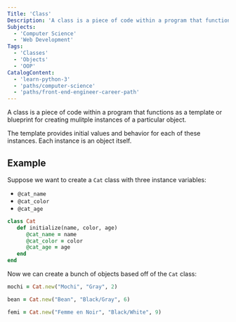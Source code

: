 ```yaml
---
Title: 'Class'
Description: 'A class is a piece of code within a program that functions as a template or blueprint for creating mulitple instances of a particular object. The template provides initial values and behavior for each of these instances. Each instance is an object itself. Suppose we want to create a Cat class with three instance variables: - @catname - @catcolor - @cat_age rb'
Subjects:
  - 'Computer Science'
  - 'Web Development'
Tags:
  - 'Classes'
  - 'Objects'
  - 'OOP'
CatalogContent:
  - 'learn-python-3'
  - 'paths/computer-science'
  - 'paths/front-end-engineer-career-path'
---
```


A class is a piece of code within a program that functions as a template or blueprint for creating mulitple instances of a particular object.

The template provides initial values and behavior for each of these instances. Each instance is an object itself.

## Example

Suppose we want to create a `Cat` class with three instance variables:

- `@cat_name`
- `@cat_color`
- `@cat_age`

```rb
class Cat
   def initialize(name, color, age)
      @cat_name = name
      @cat_color = color
      @cat_age = age
   end
end
```

Now we can create a bunch of objects based off of the `Cat` class:

```rb
mochi = Cat.new("Mochi", "Gray", 2)

bean = Cat.new("Bean", "Black/Gray", 6)

femi = Cat.new("Femme en Noir", "Black/White", 9)
```
